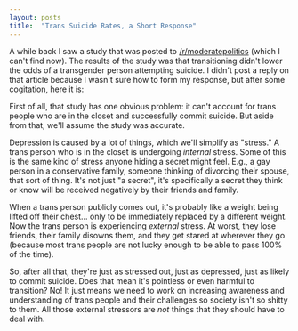 ```yaml
---
layout: posts
title:  "Trans Suicide Rates, a Short Response"
---
```


A while back I saw a study that was posted to [/r/moderatepolitics][mp] (which I can't find now). The results of the study was that transitioning didn't lower the odds of a transgender person attempting suicide. I didn't post a reply on that article because I wasn't sure how to form my response, but after some cogitation, here it is:

First of all, that study has one obvious problem: it can't account for trans people who are in the closet and successfully commit suicide. But aside from that, we'll assume the study was accurate. 

Depression is caused by a lot of things, which we'll simplify as "stress." A trans person who is in the closet is undergoing *internal* stress. Some of this is the same kind of stress anyone hiding a secret might feel. E.g., a gay person in a conservative family, someone thinking of divorcing their spouse, that sort of thing. It's not just "a secret", it's specifically a secret they think or know will be received negatively by their friends and family.

When a trans person publicly comes out, it's probably like a weight being lifted off their chest... only to be immediately replaced by a different weight. Now the trans person is experiencing *external* stress. At worst, they lose friends, their family disowns them, and they get stared at wherever they go (because most trans people are not lucky enough to be able to pass 100% of the time).

So, after all that, they're just as stressed out, just as depressed, just as likely to commit suicide. Does that mean it's pointless or even harmful to transition? No! It just means we need to work on increasing awareness and understanding of trans people and their challenges so society isn't so shitty to them. All those external stressors are *not* things that they should have to deal with.


[mp]: https://www.reddit.com/r/moderatepolitics/